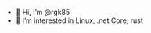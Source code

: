 - 👋 Hi, I’m @rgk85
- 👀 I’m interested in Linux, .net Core, rust


<!---
rgk85/rgk85 is a ✨ special ✨ repository because its `README.md` (this file) appears on your GitHub profile.
You can click the Preview link to take a look at your changes.
--->
